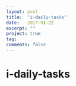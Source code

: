 ```yaml
---
layout: post
title:  "i-daily-tasks"
date:   2017-01-22
excerpt: ""
project: true
tag:
comments: false
---
```

# i-daily-tasks